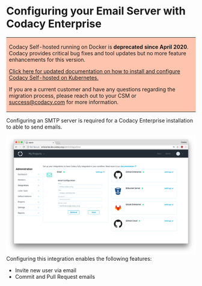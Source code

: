 # Configuring your Email Server with Codacy Enterprise

<table>
  <tbody>
    <tr>
      <td style="background-color: #ffc4ad;">
        <p>
          Codacy Self-hosted running on Docker is <strong>deprecated since April 2020</strong>. Codacy provides critical bug fixes and tool updates but no more feature enhancements for this version.
        </p>
        <p>
          <a href="/chart/" target="_self">Click here for updated documentation on how to install and configure Codacy Self-hosted on Kubernetes.</a>
        </p>
        <p>
          If you are a current customer and have any questions regarding the migration process, please reach out to your CSM or <a href="mailto:success@codacy.com" target="_blank">success@codacy.com</a> for more information.
        </p>
      </td>
    </tr>
  </tbody>
</table>

Configuring an SMTP server is required for a Codacy Enterprise installation to able to send emails.

![Screen_Shot_2018-07-22_at_19.34.50.png](../images/Screen_Shot_2018-07-22_at_19.34.50.png)Configuring this integration enables the following features:

-   Invite new user via email
-   Commit and Pull Request emails
